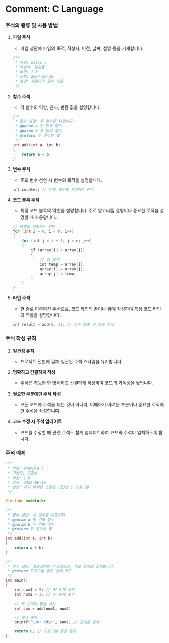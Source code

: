 # Comment: C Language

### 주석의 종류 및 사용 방법

1. **파일 주석**
   - 파일 상단에 파일의 목적, 작성자, 버전, 날짜, 설명 등을 기재합니다.
   ```c
   /**
    * 파일: utils.c
    * 작성자: 홍길동
    * 버전: 1.0
    * 날짜: 2024-06-16
    * 설명: 유틸리티 함수 모음
    */
   ```

2. **함수 주석**
   - 각 함수의 역할, 인자, 반환 값을 설명합니다.
   ```c
   /**
    * 함수 설명: 두 정수를 더합니다.
    * @param a 첫 번째 정수
    * @param b 두 번째 정수
    * @return 두 정수의 합
    */
   int add(int a, int b)
   {
       return a + b;
   }
   ```

3. **변수 주석**
   - 주요 변수 선언 시 변수의 목적을 설명합니다.
   ```c
   int counter; // 반복 횟수를 저장하는 변수
   ```

4. **코드 블록 주석**
   - 특정 코드 블록의 역할을 설명합니다. 주로 알고리즘 설명이나 중요한 로직을 설명할 때 사용합니다.
   ```c
   // 배열을 정렬하는 루틴
   for (int i = 0; i < n; i++)
   {
       for (int j = i + 1; j < n; j++)
       {
           if (array[i] > array[j])
           {
               // 값 교환
               int temp = array[i];
               array[i] = array[j];
               array[j] = temp;
           }
       }
   }
   ```

5. **라인 주석**
   - 한 줄로 이루어진 주석으로, 코드 라인의 끝이나 위에 작성하여 특정 코드 라인의 역할을 설명합니다.
   ```c
   int result = add(5, 3); // 함수 호출 및 결과 저장
   ```

### 주석 작성 규칙

1. **일관성 유지**
   - 프로젝트 전반에 걸쳐 일관된 주석 스타일을 유지합니다.

2. **명확하고 간결하게 작성**
   - 주석은 가능한 한 명확하고 간결하게 작성하여 코드의 가독성을 높입니다.

3. **필요한 부분에만 주석 작성**
   - 모든 코드에 주석을 다는 것이 아니라, 이해하기 어려운 부분이나 중요한 로직에만 주석을 작성합니다.

4. **코드 수정 시 주석 업데이트**
   - 코드를 수정할 때 관련 주석도 함께 업데이트하여 코드와 주석이 일치하도록 합니다.

### 주석 예제

```c
/**
 * 파일: example.c
 * 작성자: 김철수
 * 버전: 1.0
 * 날짜: 2024-06-16
 * 설명: 주석 예제를 포함한 간단한 C 프로그램
 */

#include <stdio.h>

/**
 * 함수 설명: 두 정수를 더합니다.
 * @param a 첫 번째 정수
 * @param b 두 번째 정수
 * @return 두 정수의 합
 */
int add(int a, int b)
{
    return a + b;
}

/**
 * 함수 설명: 프로그램의 진입점으로, 주요 로직을 실행합니다.
 * @return 프로그램 종료 상태 코드
 */
int main()
{
    int num1 = 5; // 첫 번째 숫자
    int num2 = 3; // 두 번째 숫자

    // 두 숫자의 합을 계산
    int sum = add(num1, num2);

    // 결과 출력
    printf("Sum: %d\n", sum); // 합계를 출력

    return 0; // 프로그램 정상 종료
}
```
